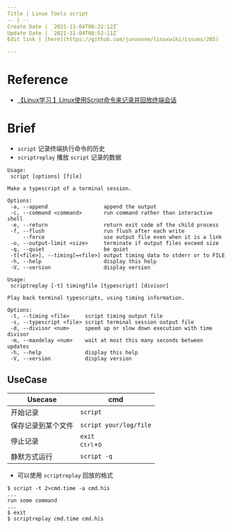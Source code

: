 ```yaml
---
Title | Linux Tools script
-- | --
Create Date | `2021-11-04T08:32:12Z`
Update Date | `2021-11-04T08:52:11Z`
Edit link | [here](https://github.com/junxnone/linuxwiki/issues/205)

---
```

# Reference
- [【Linux学习 】Linux使用Script命令来记录并回放终端会话](https://blog.csdn.net/ouyang_peng/article/details/78818492)


# Brief
- `script` 记录终端执行命令的历史
- `scriptreplay` 播放 `script` 记录的数据


```
Usage:
 script [options] [file]

Make a typescript of a terminal session.

Options:
 -a, --append                  append the output
 -c, --command <command>       run command rather than interactive shell
 -e, --return                  return exit code of the child process
 -f, --flush                   run flush after each write
     --force                   use output file even when it is a link
 -o, --output-limit <size>     terminate if output files exceed size
 -q, --quiet                   be quiet
 -t[<file>], --timing[=<file>] output timing data to stderr or to FILE
 -h, --help                    display this help
 -V, --version                 display version
```


```
Usage:
 scriptreplay [-t] timingfile [typescript] [divisor]

Play back terminal typescripts, using timing information.

Options:
 -t, --timing <file>     script timing output file
 -s, --typescript <file> script terminal session output file
 -d, --divisor <num>     speed up or slow down execution with time divisor
 -m, --maxdelay <num>    wait at most this many seconds between updates
 -h, --help              display this help
 -V, --version           display version
```

## UseCase

Usecase | cmd
-- | --
开始记录 | `script`
保存记录到某个文件 | `script your/log/file`
停止记录 | `exit` <br><kbd>Ctrl</kbd>+<kbd>D</kbd>
静默方式运行 | `script -q`


- 可以使用 `scriptreplay` 回放的格式
```
$ script -t 2>cmd.time -a cmd.his
...
run some command
...
$ exit
$ scriptreplay cmd.time cmd.his
```


